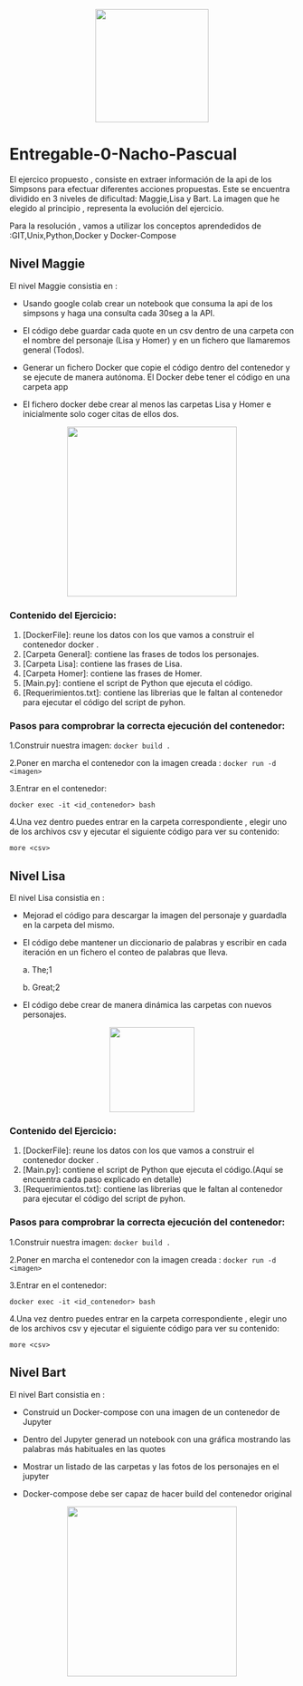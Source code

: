 <p align="center">
<img src= "https://pics.filmaffinity.com/the_simpsons-397676780-large.jpg" width="200">
</p>

# Entregable-0-Nacho-Pascual 

El ejercico propuesto , consiste en extraer información de la api de los Simpsons para efectuar diferentes acciones propuestas. Este se encuentra dividido en 3 niveles de dificultad: Maggie,Lisa y Bart. La imagen que he elegido al principio , representa la evolución del ejercicio.

Para la resolución , vamos a utilizar los conceptos aprendedidos de :GIT,Unix,Python,Docker y Docker-Compose

## Nivel Maggie

El nivel Maggie consistia en :

* Usando google colab crear un notebook que consuma la api de los simpsons y haga una consulta cada 30seg a la API.

* El código debe guardar cada quote en un csv dentro de una carpeta con el nombre del personaje (Lisa y Homer) y en un fichero que llamaremos general (Todos).

* Generar un fichero Docker que copie el código dentro del contenedor y se ejecute de manera autónoma. El Docker debe tener el código en una carpeta app

* El fichero docker debe crear al menos las carpetas Lisa y Homer e inicialmente solo coger citas de ellos dos.
 
<p align="center">
<img src="https://pbs.twimg.com/media/BxbGBzDIUAAGmKU?format=png&name=900x900" width="300">
 </p>

### **Contenido del Ejercicio**:
1. [DockerFile]: reune los datos con los que vamos a construir el contenedor docker .
2. [Carpeta General]: contiene las frases de todos los personajes.
3. [Carpeta Lisa]: contiene las frases de Lisa.
4. [Carpeta Homer]: contiene las frases de Homer.
5. [Main.py]: contiene el script de Python que ejecuta el código.
6. [Requerimientos.txt]: contiene las librerias que le faltan al contenedor para ejecutar el código del script de pyhon.

### **Pasos para comprobrar la correcta ejecución del contenedor:**

  1.Construir nuestra imagen:
    ```
    docker build .
    ```
    
  2.Poner en marcha el contenedor con la imagen creada :
    ```
    docker run -d <imagen>
    ```
    
  3.Entrar en el contenedor:
  ```
  docker exec -it <id_contenedor> bash
  ```
  
  4.Una vez dentro puedes  entrar en la carpeta correspondiente , elegir uno de los archivos csv y ejecutar el siguiente código para ver su contenido:
  ```
  more <csv>
  ```

## Nivel Lisa

El nivel Lisa consistia en :

* Mejorad el código para descargar la imagen del personaje y guardadla en la carpeta del mismo.

* El código debe mantener un diccionario de palabras y escribir en cada iteración en un fichero el conteo de palabras que lleva.

  a. The;1

  b. Great;2

* El código debe crear de manera dinámica las carpetas con nuevos personajes.

<p align="center">
<img src="https://i.pinimg.com/originals/4c/84/6d/4c846d78baef3908be41cd593d24147e.jpg" width="150">
 </p>
 
 ### **Contenido del Ejercicio**:
1. [DockerFile]: reune los datos con los que vamos a construir el contenedor docker .
2. [Main.py]: contiene el script de Python que ejecuta el código.(Aquí se encuentra cada paso explicado en detalle)
3. [Requerimientos.txt]: contiene las librerias que le faltan al contenedor para ejecutar el código del script de pyhon.
 
### **Pasos para comprobrar la correcta ejecución del contenedor:**

  1.Construir nuestra imagen:
    ```
    docker build .
    ```
    
  2.Poner en marcha el contenedor con la imagen creada :
    ```
    docker run -d <imagen>
    ```
    
  3.Entrar en el contenedor:
  ```
  docker exec -it <id_contenedor> bash
  ```
  
  4.Una vez dentro puedes  entrar en la carpeta correspondiente , elegir uno de los archivos csv y ejecutar el siguiente código para ver su contenido:
  ```
  more <csv>
  ```

## Nivel Bart

El nivel Bart consistia en :

* Construid un Docker-compose con una imagen de un contenedor de Jupyter

* Dentro del Jupyter generad un notebook con una gráfica mostrando las palabras más habituales en las quotes

* Mostrar un listado de las carpetas y las fotos de los personajes en el jupyter

* Docker-compose debe ser capaz de hacer build del contenedor original

<p align="center">
<img src="https://www.pngplay.com/wp-content/uploads/6/Bart-Simpson-Cartoon-Transparent-File.png " width="300">
 </p>

